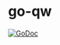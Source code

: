 # go-qw

[![GoDoc](https://godoc.org/github.com/hongliang5316/go-qw?status.svg)](https://godoc.org/github.com/hongliang5316/go-qw)
